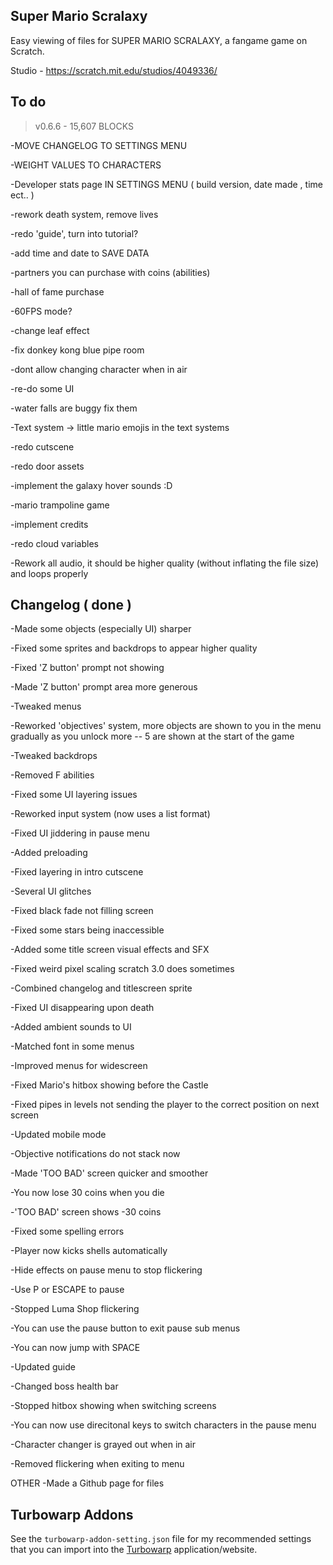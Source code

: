 ## Super Mario Scralaxy
Easy viewing of files for SUPER MARIO SCRALAXY, a fangame game on Scratch.

Studio - https://scratch.mit.edu/studios/4049336/

## To do

> v0.6.6 - 15,607 BLOCKS 

-MOVE CHANGELOG TO SETTINGS MENU

-WEIGHT VALUES TO CHARACTERS

-Developer stats page IN SETTINGS MENU ( build version, date made , time ect.. )

-rework death system, remove lives

-redo 'guide', turn into tutorial?

-add time and date to SAVE DATA

-partners you can purchase with coins (abilities)

-hall of fame purchase

-60FPS mode?

-change leaf effect

-fix donkey kong blue pipe room

-dont allow changing character when in air

-re-do some UI

-water falls are buggy fix them

-Text system 
   -> little mario emojis in the text systems
   
-redo cutscene

-redo door assets

-implement the galaxy hover sounds :D

-mario trampoline game

-implement credits

-redo cloud variables

-Rework all audio, it should be higher quality (without inflating the file size) and loops properly

## Changelog ( done )

-Made some objects (especially UI) sharper

-Fixed some sprites and backdrops to appear higher quality

-Fixed 'Z button' prompt not showing

-Made 'Z button' prompt area more generous

-Tweaked menus

-Reworked 'objectives' system, more objects are shown to you in the menu gradually as you unlock more -- 5 are shown at the start of the game

-Tweaked backdrops

-Removed F abilities

-Fixed some UI layering issues

-Reworked input system (now uses a list format)

-Fixed UI jiddering in pause menu

-Added preloading

-Fixed layering in intro cutscene

-Several UI glitches

-Fixed black fade not filling screen

-Fixed some stars being inaccessible

-Added some title screen visual effects and SFX

-Fixed weird pixel scaling scratch 3.0 does sometimes

-Combined changelog and titlescreen sprite

-Fixed UI disappearing upon death

-Added ambient sounds to UI

-Matched font in some menus

-Improved menus for widescreen

-Fixed Mario's hitbox showing before the Castle

-Fixed pipes in levels not sending the player to the correct position on next screen

-Updated mobile mode

-Objective notifications do not stack now

-Made 'TOO BAD' screen quicker and smoother

-You now lose 30 coins when you die

-'TOO BAD' screen shows -30 coins

-Fixed some spelling errors

-Player now kicks shells automatically

-Hide effects on pause menu to stop flickering

-Use P or ESCAPE to pause

-Stopped Luma Shop flickering

-You can use the pause button to exit pause sub menus

-You can now jump with SPACE

-Updated guide

-Changed boss health bar

-Stopped hitbox showing when switching screens

-You can now use direcitonal keys to switch characters in the pause menu

-Character changer is grayed out when in air

-Removed flickering when exiting to menu

OTHER
-Made a Github page for files

## Turbowarp Addons
See the `turbowarp-addon-setting.json` file for my recommended settings that you can import into the [Turbowarp](https://desktop.turbowarp.org/) application/website.
